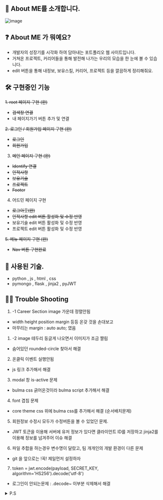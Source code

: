 ## 🙌 About  ME를 소개합니다.

![image](https://user-images.githubusercontent.com/85295433/183332086-09345165-70ee-45ab-b759-fb4428e4a926.png)

## ❓ About  ME 가 뭐예요?   
- 개발자의 성장기를 시각화 하여 담아내는 포트폴리오 웹 사이트입니다.
- 거쳐온 프로젝트, 커리어들을 통해 발전해 나가는 우리의 모습을 한 눈에 볼 수 있습니다.
- edit 버튼을 통해 내정보, 보유스킬, 커리어, 프로젝트 등을 깔끔하게 정리해줘요.


## 🛠 구현중인 기능
<s>1. root 페이지 구현 (완)
- 검색창 연결</s>
- 내 페이지가기 버튼 추가 및 연결

<s>2. 로그인 / 회원가입 페이지 구현 (완)
- 로그인
- 회원가입

3. 메인 페이지 구현 (완)
- Identify 연결
- 인적사항
- 보유기술
- 프로젝트
- Footer
</s>

4. 어드민 페이지 구현
- <s>로그아웃(완)
- 인적사항 edit 버튼 활성화 및 수정 반영</s>
- 보유기술 edit 버튼 활성화 및 수정 반영
- 프로젝트 edit 버튼 활성화 및 수정 반영


<s>5. 메뉴 페이지 구현 (완)
- Nav 버튼 구현완료 </s>


## 🚗 사용된 기술.
- python , js , html , css
- pymongo , flask , jinja2 , pyJWT


## 🙋‍♀️ Trouble Shooting
1. -1 Career Section image 가운데 정렬안됨
- width height position margin 등등 온갖 것을 손대보고
- 마무리는 margin : auto auto; 였음


1. -2 image 테두리 둥글게 나오면서 이미지가 조금 짤림
- 숨어있던 rounded-circle 찾아서 해결


2. 온클릭 이벤트 실행안됨
- js 링크 추가해서 해결


3. modal 창 is-active 문제
- bulma css 긁어온것이라 bulma script 추가해서 해결


4. font 겹침 문제
- core theme css 위에 bulma css를 추가해서 해결 (순서배치문제) 


5. 회원정보 수정시 모두가 수정버튼을 볼 수 있었던 문제.
- JWT 토큰을 이용해 서버에 유저 정보가 있다면 클라이언트 ID를 저장하고 jinja2를 이용해 정보를 넘겨주어 이슈 해결


6. 파일 추합을 하는경우 변수명이 달랐고, 팀 개개인의 개발 환경이 다른 문제
- git 을 앞으로는 !꼭! 제일먼저 설정하자


7. token = jwt.encode(payload, SECRET_KEY, algorithm='HS256').decode('utf-8')
- 로그인이 안되는문제 : .decode~ 이부분 삭제해서 해결


<details><summary> P.S </summary>

 ![image](https://user-images.githubusercontent.com/85295433/183233382-373f77b6-19ba-47ed-a2f7-fd7c776ae03e.png) 
 
 - 이노베이션캠프(강원) 첫주 5조 
 - Team Innovation Camp(Gangwon). First week group 5 

</details>
